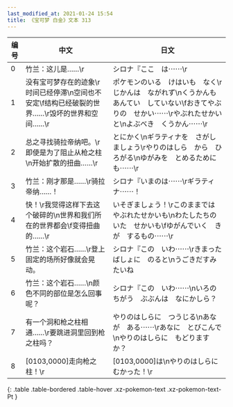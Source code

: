 ```yaml
---
last_modified_at: 2021-01-24 15:54
title: 《宝可梦 白金》文本 313
---
```

| 编号 | 中文 | 日文 |
| ---- | ---- | ---- |
| 0 | 竹兰：这儿是……\r | シロナ『ここ　は⋯⋯\r |
| 1 | 没有宝可梦存在的迹象\r时间已经停滞\n空间也不安定\f结构已经破裂的世界……\r毁坏的世界和空间……\r | ポケモンのいる　けはいも　なく\rじかんは　ながれず\nくうかんも　あんてい　していない\fおきてやぶりの　せかい⋯⋯\rやぶれたせかい　と\nよぶべき　くうかん⋯⋯\r |
| 2 | 总之寻找骑拉帝纳吧。\r即使是为了阻止从枪之柱\n开始扩散的扭曲……\r | とにかく\nギラティナを　さがしましょう\rやりのはしら　から　ひろがる\nゆがみを　とめるためにも⋯⋯\r |
| 3 | 竹兰：刚才那是……\r骑拉帝纳……！ | シロナ『いまのは⋯⋯\rギラティナ⋯⋯！ |
| 4 | 快！\r我觉得这样下去这个破碎的\n世界和我们所在的世界都会\f变得扭曲的……\r | いそぎましょう！\rこのままでは　やぶれたせかいも\nわたしたちの　いた　せかいも\fゆがんでいく　きが　するもの⋯⋯\r |
| 5 | 竹兰：这个岩石……\r登上固定的场所好像就会晃动。 | シロナ『この　いわ⋯⋯\rきまった　ばしょに　のると\nうごきだすみたいね |
| 6 | 竹兰：这个岩石……\n颜色不同的部位是怎么回事呢？ | シロナ『この　いわ⋯⋯\nいろのちがう　ぶぶんは　なにかしら？ |
| 7 | 有一个洞和枪之柱相通……\r要跳进洞里回到枪之柱吗？ | やりのはしらに　つうじる\nあなが　ある⋯⋯\rあなに　とびこんで\nやりのはしらに　もどりますか？ |
| 8 | [0103,0000]走向枪之柱！\r | [0103,0000]は\nやりのはしらに　むかった！\r |
{: .table .table-bordered .table-hover .xz-pokemon-text .xz-pokemon-text-Pt }